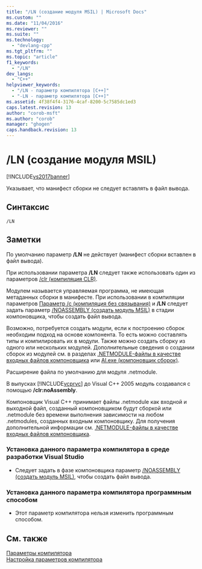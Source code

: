 ```yaml
---
title: "/LN (создание модуля MSIL) | Microsoft Docs"
ms.custom: ""
ms.date: "11/04/2016"
ms.reviewer: ""
ms.suite: ""
ms.technology: 
  - "devlang-cpp"
ms.tgt_pltfrm: ""
ms.topic: "article"
f1_keywords: 
  - "/LN"
dev_langs: 
  - "C++"
helpviewer_keywords: 
  - "/LN - параметр компилятора [C++]"
  - "-LN - параметр компилятора [C++]"
ms.assetid: 4f38f4f4-3176-4caf-8200-5c7585dc1ed3
caps.latest.revision: 13
author: "corob-msft"
ms.author: "corob"
manager: "ghogen"
caps.handback.revision: 13
---
```

# /LN (создание модуля MSIL)
[!INCLUDE[vs2017banner](../../assembler/inline/includes/vs2017banner.md)]

Указывает, что манифест сборки не следует вставлять в файл вывода.  
  
## Синтаксис  
  
```  
/LN  
```  
  
## Заметки  
 По умолчанию параметр **\/LN** не действует \(манифест сборки вставлен в файл вывода\).  
  
 При использовании параметра **\/LN** следует также использовать один из параметров [\/clr \(компиляция CLR\)](../../build/reference/clr-common-language-runtime-compilation.md).  
  
 Модулем называется управляемая программа, не имеющая метаданных сборки в манифесте.  При использовании в компиляции параметров [Параметр \/c \(компиляция без связывания\)](../../build/reference/c-compile-without-linking.md) и **\/LN** следует задать параметр [\/NOASSEMBLY \(создать модуль MSIL\)](../../build/reference/noassembly-create-a-msil-module.md) в стадии компоновщика, чтобы создать файл вывода.  
  
 Возможно, потребуется создать модули, если к построению сборок необходим подход на основе компонента.  То есть можно составлять типы и компилировать их в модули.  Также можно создать сборку из одного или нескольких модулей.  Дополнительные сведения о создании сборок из модулей см. в разделах [.NETMODULE\-файлы в качестве входных файлов компоновщика](../Topic/.netmodule%20Files%20as%20Linker%20Input.md) или [Al.exe \(компоновщик сборок\)](../Topic/Al.exe%20\(Assembly%20Linker\).md).  
  
 Расширение файла по умолчанию для модуля .netmodule.  
  
 В выпусках [!INCLUDE[vcprvc](../../build/includes/vcprvc_md.md)] до Visual C\+\+ 2005 модуль создавался с помощью **\/clr:noAssembly**.  
  
 Компоновщик Visual C\+\+ принимает файлы .netmodule как входной и выходной файл, созданный компоновщиком будут сборкой или .netmodule без времени выполнения зависимости на любом .netmodules, созданных входным компоновщику.  Для получения дополнительной информации см. [.NETMODULE\-файлы в качестве входных файлов компоновщика](../Topic/.netmodule%20Files%20as%20Linker%20Input.md).  
  
### Установка данного параметра компилятора в среде разработки Visual Studio  
  
-   Следует задать в фазе компоновщика параметр [\/NOASSEMBLY \(создать модуль MSIL\)](../../build/reference/noassembly-create-a-msil-module.md), чтобы создать файл вывода.  
  
### Установка данного параметра компилятора программным способом  
  
-   Этот параметр компилятора нельзя изменить программным способом.  
  
## См. также  
 [Параметры компилятора](../../build/reference/compiler-options.md)   
 [Настройка параметров компилятора](../Topic/Setting%20Compiler%20Options.md)